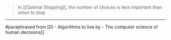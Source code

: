 > In [[Optimal Stopping]], the number of choices is less important than _when_ to stop

---

#paraphrased from [[0 - Algorithms to live by - The computer science of human decisions]]
